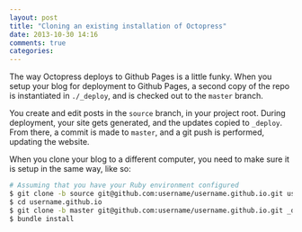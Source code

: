 ```yaml
---
layout: post
title: "Cloning an existing installation of Octopress"
date: 2013-10-30 14:16
comments: true
categories: 
---
```


The way Octopress deploys to Github Pages is a little funky. When you setup your blog for deployment to Github Pages, a second copy of the repo is instantiated in `./_deploy`, and is checked out to the `master` branch.

You create and edit posts in the `source` branch, in your project root. During deployment, your site gets generated, and the updates copied to `_deploy`. From there, a commit is made to `master`, and a git push is performed, updating the website.

When you clone your blog to a different computer, you need to make sure it is setup in the same way, like so:

``` bash
# Assuming that you have your Ruby environment configured
$ git clone -b source git@github.com:username/username.github.io.git username.github.io
$ cd username.github.io
$ git clone -b master git@github.com:username/username.github.io.git _deploy
$ bundle install
```
